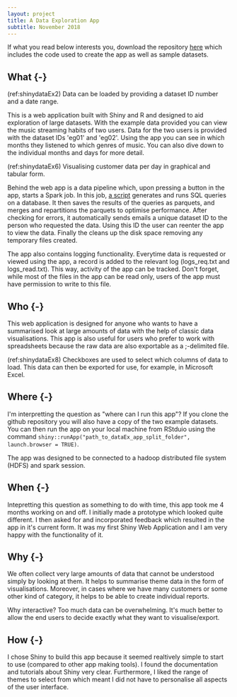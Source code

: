 ```yaml
---
layout: project
title: A Data Exploration App
subtitle: November 2018
---
```


If what you read below interests you, download the repository [here](https://github.com/jill-augustine/dataEx_Shiny) which includes the code used to create the app as well as sample datasets.

## What {-}

(ref:shinydataEx2) Data can be loaded by providing a dataset ID number and a date range.

This is a web application built with Shiny and R and designed to aid exploration of large datasets. With the example data provided you can view the music streaming habits of two users. Data for the two users is provided with the dataset IDs 'eg01' and 'eg02'. Using the app you can see in which months they listened to which genres of music. You can also dive down to the individual months and days for more detail.


(ref:shinydataEx6) Visualising customer data per day in graphical and tabular form.

Behind the web app is a data pipeline which, upon pressing a button in the app, starts a Spark job. In this job, [a script](https://github.com/jill-augustine/dataEx_Shiny/blob/master/ja_dataEx_dates2parquet_v2.py) generates and runs SQL queries on a database. It then saves the results of the queries as parquets, and merges and repartitions the parquets to optimise performance. After checking for errors, it automatically sends emails a unique dataset ID to the person who requested the data. Using this ID the user can reenter the app to view the data. Finally the cleans up the disk space removing any temporary files created.

The app also contains logging functionality. Everytime data is requested or viewed using the app, a record is added to the relevant log (logs_req.txt and logs_read.txt). This way, activity of the app can be tracked. Don't forget, while most of the files in the app can be read only, users of the app must have permission to write to this file.

## Who {-}

This web application is designed for anyone who wants to have a summarised look at large amounts of data with the help of classic data visualisations. This app is also useful for users who prefer to work with spreadsheets because the raw data are also exportable as a ;-delimited file.

(ref:shinydataEx8) Checkboxes are used to select which columns of data to load. This data can then be exported for use, for example, in Microsoft Excel.

## Where {-}

I'm interpretting the question as "where can I run this app"? If you clone the github repository you will also have a copy of the two example datasets. You can then run the app on your local machine from RStduio using the command `shiny::runApp("path_to_dataEx_app_split_folder", launch.browser = TRUE)`.

The app was designed to be connected to a hadoop distributed file system (HDFS) and spark session.

## When {-}

Intepretting this question as something to do with time, this app took me 4 months working on and off. I initially made a prototype which looked quite different. I then asked for and incorporated feedback which resulted in the app in it's current form. It was my first Shiny Web Application and I am very happy with the functionality of it.

## Why {-}

We often collect very large amounts of data that cannot be understood simply by looking at them. It helps to summarise theme data in the form of visualisations. Moreover, in cases where we have many customers or some other kind of category, it helps to be able to create individual reports.  

Why interactive? Too much data can be overwhelming. It's much better to allow the end users to decide exactly what they want to visualise/export.

## How {-}

I chose Shiny to build this app because it seemed realtively simple to start to use (compared to other app making tools). I found the documentation and tutorials about Shiny very clear. Furthermore, I liked the range of themes to select from which meant I did not have to personalise all aspects of the user interface.

